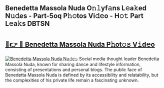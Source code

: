 ## Benedetta Massola Nuda O𝚗𝚕yf𝚊ns L𝚎a𝚔ed N𝚞𝚍es - Part-5oq P𝚑𝚘tos Vi𝚍𝚎o - H𝚘𝚝 Part L𝚎a𝚔s DBTSN

# <h2><a href="http://kf55v8q.oniu.top/?m=Benedetta+Massola+Nuda">🔗👉 🔴 Benedetta Massola Nuda P𝚑ot𝚘𝚜 V𝚒d𝚎o</a></h2>

[![Benedetta Massola Nuda Nu𝚍e𝚜](https://i.imgur.com/0qMVB7G.gif)](http://kf55v8q.oniu.top/?m=Benedetta+Massola+Nuda)
Social media thought leader Benedetta Massola Nuda, known for sharing dance and lifestyle information, consisting of presentations and personal blogs. The public face of Benedetta Massola Nuda is defined by its accessibility and relatability, but the complexities of his private life remain a fascinating unknown.  
